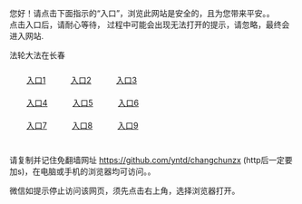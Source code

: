 您好！请点击下面指示的“入口”，浏览此网站是安全的，且为您带来平安。。 <br/>
点击入口后，请耐心等待， 过程中可能会出现无法打开的提示，请忽略，最终会进入网站. </br>

法轮大法在长春<br/>
<div style="padding:10px"><a style="margin:20px" target="_blank" href="https://d8g08whrkjvc1.cloudfront.net/2Qpsp?spdhlb" id="ccLink1" rel="nofollow">入口1</a> <a target="_blank" style="margin:20px" href="https://d3uwm3m0zxjjdn.cloudfront.net/2Qpsp?yrniblbc" id="ccLink2" rel="nofollow">入口2</a> <a style="margin:20px" target="_blank" href="https://d2tu4xc6voldx2.cloudfront.net/2Qpsp?xvtbuvje" id="ccLink3" rel="nofollow">入口3</a></div>

<div style="padding:10px" ><a style="margin:20px" target="_blank" href="https://d8g08whrkjvc1.cloudfront.net/2Qpsp?spdhlb" id="ccLink4" rel="nofollow">入口4</a> <a style="margin:20px" href="https://d3uwm3m0zxjjdn.cloudfront.net/2Qpsp?yrniblbc" target="_blank" id="ccLink5" rel="nofollow">入口5</a> <a style="margin:20px" href="https://d2tu4xc6voldx2.cloudfront.net/2Qpsp?xvtbuvje" target="_blank" id="ccLink6" rel="nofollow">入口6</a></div>

<div style="padding:10px"><a style="margin:20px" target="_blank" href="https://d8g08whrkjvc1.cloudfront.net/2Qpsp?spdhlb" id="ccLink7" rel="nofollow">入口7</a> <a style="margin:20px" href="https://d3uwm3m0zxjjdn.cloudfront.net/2Qpsp?yrniblbc" target="_blank" id="ccLink8" rel="nofollow">入口8</a> <a style="margin:20px" target="_blank" href="https://d2tu4xc6voldx2.cloudfront.net/2Qpsp?xvtbuvje" id="ccLink9" rel="nofollow">入口9</a></div>

<br/>



请复制并记住免翻墙网址 https://github.com/yntd/changchunzx (http后一定要加s)，在电脑或手机的浏览器均可访问。。<br/>

微信如提示停止访问该网页，须先点击右上角，选择浏览器打开。
